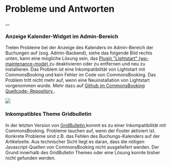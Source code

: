 #  Probleme und Antworten

__

###  Anzeige Kalender-Widget im Admin-Bereich

Treten Probleme bei der Anzeige des Kalenders im Admin-Bereich der Buchungen
auf (sog. Admin-Backend), siehe das folgende Bild rechts unten, kann eine
mögliche Lösung sein, das [ Plugin "Lightstart" (wp-maintenance-mode)
](https://wordpress.org/plugins/wp-maintenance-mode) zu deaktivieren oder zu
entfernen und neu zu installieren. Das Problem ist eine Inkompatibilität von
Lightstart mit CommonsBooking und kein Fehler im Code von CommonsBooking. Das
Problem tritt nicht mehr auf, wenn eine Neuinstallation von Lightstart
vorgenommen wurde. Mehr dazu auf [ Github im CommonsBooking Quellcode-
Repository ](https://github.com/wielebenwir/commonsbooking/issues/1646) .

![](/img/backend-booking-list-bug.png)

###  Inkompatibles Theme Gridbulletin

In der letzten Version von [ GridBulletin
](https://wordpress.org/themes/gridbulletin) kommt es zu einer
Inkompatibilität mit CommonsBooking. Probleme tauchen auf, wenn der Footer
aktiviert ist. Konkrete Probleme sind z.B. das Fehlen des Buchungs-Kalenders
auf der Artikelseite. Aus technischer Sicht liegt es daran, dass die nötigen
Javascript-Quellen von CommonsBooking nicht ausgeliefert werden. Der Grund
innerhalb des GridBulletin Themes oder eine Lösung konnte bisher nicht
gefunden werden.

